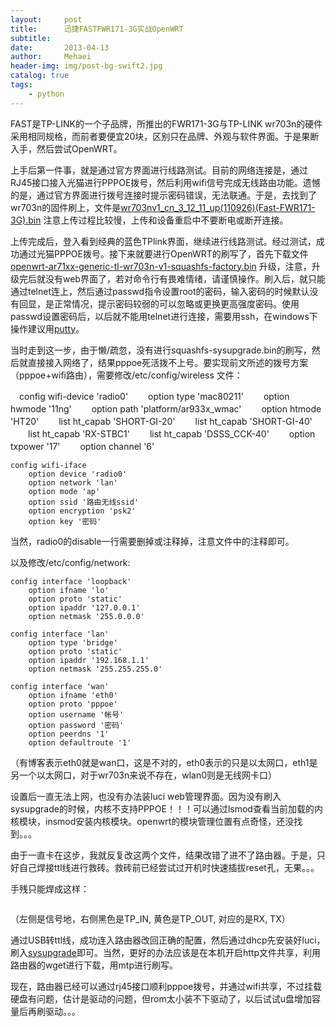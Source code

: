 ```yaml
---
layout:     post
title:      迅捷FASTFWR171-3G实战OpenWRT
subtitle:   
date:       2013-04-13
author:     Mehaei
header-img: img/post-bg-swift2.jpg
catalog: true
tags:
    - python
---
```

FAST是TP-LINK的一个子品牌，所推出的FWR171-3G与TP-LINK wr703n的硬件采用相同规格，而前者要便宜20块，区别只在品牌、外观与软件界面。于是果断入手，然后尝试OpenWRT。

上手后第一件事，就是通过官方界面进行线路测试。目前的网络连接是，通过RJ45接口接入光猫进行PPPOE拨号，然后利用wifi信号完成无线路由功能。遗憾的是，通过官方界面进行拨号连接时提示密码错误，无法联通。于是，去找到了wr703n的固件刷上，文件是[wr703nv1_cn_3_12_11_up(110926)(Fast-FWR171-3G).bin](http://dl.vmall.com/c0zm3y2wb9) 注意上传过程比较慢，上传和设备重启中不要断电或断开连接。

上传完成后，登入看到经典的蓝色TPlink界面，继续进行线路测试。经过测试，成功通过光猫PPPOE拨号。接下来就要进行OpenWRT的刷写了，首先下载文件 [openwrt-ar71xx-generic-tl-wr703n-v1-squashfs-factory.bin](http://115.com/file/aqv8bukv) 升级，注意，升级完后就没有web界面了，若对命令行有畏难情绪，请谨慎操作。刷入后，就只能通过telnet连上，然后通过passwd指令设置root的密码，输入密码的时候默认没有回显，是正常情况，提示密码较弱的可以忽略或更换更高强度密码。使用passwd设置密码后，以后就不能用telnet进行连接，需要用ssh，在windows下操作建议用[putty](http://www.chiark.greenend.org.uk/~sgtatham/putty/download.html)。

当时走到这一步，由于懒/疏忽，没有进行squashfs-sysupgrade.bin的刷写，然后就直接接入网络了，结果pppoe死活拨不上号。要实现前文所述的拨号方案（pppoe+wifi路由），需要修改/etc/config/wireless 文件：

　config wifi-device 'radio0'	　　option type 'mac80211'	　　option hwmode '11ng'	　　option path 'platform/ar933x_wmac'	　　option htmode 'HT20'	　　list ht_capab 'SHORT-GI-20'	　　list ht_capab 'SHORT-GI-40'	　　list ht_capab 'RX-STBC1'	　　list ht_capab 'DSSS_CCK-40'	　　option txpower '17'	　　option channel '6'

```
config wifi-iface
    option device 'radio0'
    option network 'lan'
    option mode 'ap'
    option ssid '路由无线ssid'
    option encryption 'psk2'
    option key '密码'
```

当然，radio0的disable一行需要删掉或注释掉，注意文件中的注释即可。

以及修改/etc/config/network:

```
config interface 'loopback'
    option ifname 'lo'
    option proto 'static'
    option ipaddr '127.0.0.1'
    option netmask '255.0.0.0'

config interface 'lan'
    option type 'bridge'
    option proto 'static'
    option ipaddr '192.168.1.1'
    option netmask '255.255.255.0'
    
config interface 'wan'
    option ifname 'eth0'
    option proto 'pppoe'
    option username '帐号'
    option password '密码'
    option peerdns '1'
    option defaultroute '1'
```

（有博客表示eth0就是wan口，这是不对的，eth0表示的只是以太网口，eth1是另一个以太网口，对于wr703n来说不存在，wlan0则是无线网卡口）

设置后一直无法上网，也没有办法装luci web管理界面。因为没有刷入sysupgrade的时候，内核不支持PPPOE！！！可以通过lsmod查看当前加载的内核模块，insmod安装内核模块。openwrt的模块管理位置有点奇怪，还没找到。。。

由于一直卡在这步，我就反复改这两个文件，结果改错了进不了路由器。于是，只好自己焊接ttl线进行救砖。救砖前已经尝试过开机时快速插拔reset孔，无果。。。

手残只能焊成这样：

<img src="http://images.cnitblog.com/blog/90397/201304/13234137-73c2d3642dc540e18c0226e73b10c2a8.jpg" alt="" />

（左侧是信号地，右侧黑色是TP_IN, 黄色是TP_OUT, 对应的是RX, TX）

通过USB转ttl线，成功连入路由器改回正确的配置，然后通过dhcp先安装好luci，刷入[sysupgrade](http://pan.baidu.com/share/link?shareid=265600&uk=587667030#dir/path=%2F%E5%85%B1%E4%BA%AB%E6%96%87%E6%A1%A3%2FOpenWrt%2FTL-WR703N%2F%E6%8A%8ATL-WR703N%E6%89%93%E9%80%A0%E6%88%90%E7%9C%9F%E6%AD%A3%E7%9A%84AirPlay%E6%92%AD%E6%94%BE%E5%99%A8%EF%BC%88%E7%BB%AD%EF%BC%89%E4%B8%8D%E9%9C%80U%E7%9B%98%E7%9B%B4%E8%A3%85%E7%89%88)即可。当然，更好的办法应该是在本机开启http文件共享，利用路由器的wget进行下载，用mtp进行刷写。

现在，路由器已经可以通过rj45接口顺利pppoe拨号，并通过wifi共享，不过挂载硬盘有问题，估计是驱动的问题，但rom太小装不下驱动了，以后试试u盘增加容量后再刷驱动。。。
